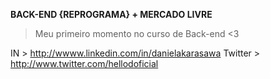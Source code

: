 **BACK-END {REPROGRAMA} + MERCADO LIVRE**

> Meu primeiro momento no curso de Back-end <3

IN > http://wwww.linkedin.com/in/danielakarasawa
Twitter > http://www.twitter.com/hellodoficial 
